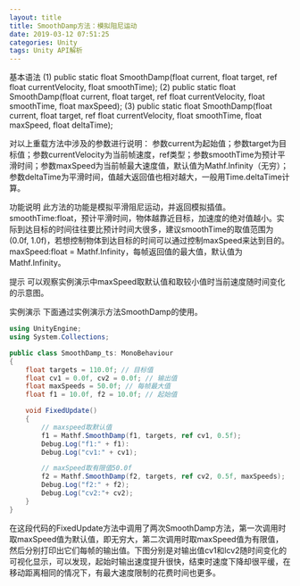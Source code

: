 ```yaml
---
layout: title
title: SmoothDamp方法：模拟阻尼运动
date: 2019-03-12 07:51:25
categories: Unity
tags: Unity API解析
---
```



基本语法
(1) public static float SmoothDamp(float current, float target, ref float currentVelocity, float smoothTime);
(2) public static float SmoothDamp(float current, float target, ref float currentVelocity, float smoothTime, float maxSpeed);
(3) public static float SmoothDamp(float current, float target, ref float currentVelocity, float smoothTime, float maxSpeed, float deltaTime);

<!--more-->

对以上重载方法中涉及的参数进行说明：
参数current为起始值；参数target为目标值；参数currentVelocity为当前帧速度，ref类型；参数smoothTime为预计平滑时间；参数maxSpeed为当前帧最大速度值，默认值为Mathf.Infinity（无穷）；参数deltaTime为平滑时间，值越大返回值也相对越大，一般用Time.deltaTime计算。

功能说明
此方法的功能是模拟平滑阻尼运动，并返回模拟插值。smoothTime:float，预计平滑时间，物体越靠近目标，加速度的绝对值越小。实际到达目标的时间往往要比预计时间大很多，建议smoothTime的取值范围为(0.0f, 1.0f)，若想控制物体到达目标的时间可以通过控制maxSpeed来达到目的。maxSpeed:float = Mathf.Infinity，每帧返回值的最大值，默认值为Mathf.Infinity。


提示
可以观察实例演示中maxSpeed取默认值和取较小值时当前速度随时间变化的示意图。

实例演示 下面通过实例演示方法SmoothDamp的使用。

```cs
using UnityEngine;
using System.Collections;

public class SmoothDamp_ts: MonoBehaviour
{
    float targets = 110.0f; // 目标值
    float cv1 = 0.0f, cv2 = 0.0f; // 输出值
    float maxSpeeds = 50.0f; // 每帧最大值
    float f1 = 10.0f, f2 = 10.0f; // 起始值

    void FixedUpdate()
    {
        // maxspeed取默认值
        f1 = Mathf.SmoothDamp(f1, targets, ref cv1, 0.5f);
        Debug.Log("f1:" + f1):
        Debug.Log("cv1:" + cv1);

        // maxSpeed取有限值50.0f
        f2 = Mathf.SmoothDamp(f2, targets, ref cv2, 0.5f, maxSpeeds);
        Debug.Log("f2:" + f2);
        Debug.Log("cv2:"+ cv2);
    }
}
```

在这段代码的FixedUpdate方法中调用了两次SmoothDamp方法，第一次调用时取maxSpeed值为默认值，即无穷大，第二次调用时取maxSpeed值为有限值，然后分别打印出它们每帧的输出值。下图分别是对输出值cv1和lcv2随时间变化的可视化显示，可以发现，起始时输出速度提升很快，结束时速度下降却很平缓，在移动距离相同的情况下，有最大速度限制的花费时间也更多。